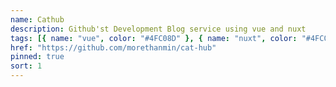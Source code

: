 ```yaml
---
name: Cathub
description: Github'st Development Blog service using vue and nuxt
tags: [{ name: "vue", color: "#4FC08D" }, { name: "nuxt", color: "#4FC08D" }]
href: "https://github.com/morethanmin/cat-hub"
pinned: true
sort: 1
---
```

